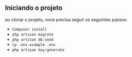 ## Iniciando o projeto

ao clonar o projeto, voce precisa seguir os seguintes passos:

-   `Composer install`
-   `php artisan migrate`
-   `php artisan db:seed`
-   `cp .env.example .env`
-   `php artisan key:generate`
